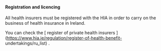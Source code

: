 ####  Registration and licencing

All health insurers must be registered with the HIA in order to carry on the
business of health insurance in Ireland.

You can check the [ register of private health insurers
](https://www.hia.ie/regulation/register-of-health-benefit-
undertakings/ru_list) .
